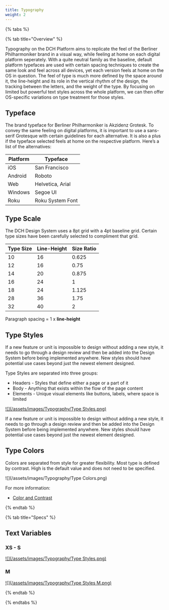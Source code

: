 ```yaml
---
title: Typography
weight: 2
---
```


{% tabs %}

{% tab title="Overview" %}

Typography on the DCH Platform aims to replicate the feel of the Berliner Philharmoniker brand in a visual way, while feeling at home on each digital platform seperately. With a quite neutral family as the baseline, default platform typefaces are used with certain spacing techniques to create the same look and feel across all devices, yet each version feels at home on the OS in question. 
The feel of type is much more defined by the space around it, the line-height and its role in the vertical rhythm of the design, the tracking between the letters, and the weight of the type. By focusing on limited but powerful text styles across the whole platform, we can then offer OS-specific variations on type treatment for those styles.

## Typeface

The brand typeface for Berliner Philharmoniker is Akzidenz Grotesk. To convey the same feeling on digital platforms, it is important to use a sans-serif Grotesque with certain guidelines for each alternative. It is also a plus if the typeface selected feels at home on the respective platform. Here’s a list of the alternatives:

| Platform | Typeface         |
| -------- | ---------------- |
| iOS      | San Francisco    |
| Android  | Roboto           |
| Web      | Helvetica, Arial |
| Windows  | Segoe UI         |
| Roku     | Roku System Font |


## Type Scale

The DCH Design System uses a 8pt grid with a 4pt baseline grid. Certain type sizes have been carefully selected to compliment that grid. 

| Type Size | Line-Height | Size Ratio |
| --------- | ----------- | ---------- |
| 10        | 16          | 0.625      |
| 12        | 16          | 0.75       |
| 14        | 20          | 0.875      |
| 16        | 24          | 1          |
| 18        | 24          | 1.125      |
| 28        | 36          | 1.75       |
| 32        | 40          | 2          |

Paragraph spacing = 1 x **line-height**


## Type Styles


If a new feature or unit is impossible to design without adding a new style, it needs to go through a design review and then be added into the Design System before being implemented anywhere. New styles should have potential use cases beyond just the newest element designed.

Type Styles are separated into three groups:

* Headers - Styles that define either a page or a part of it
* Body - Anything that exists within the flow of the page content
* Elements - Unique visual elements like buttons, labels, where space is limited

[![](/assets/images/Typography/Type Styles.png)](https://zpl.io/VQoOXek)

If a new feature or unit is impossible to design without adding a new style, it needs to go through a design review and then be added into the Design System before being implemented anywhere. New styles should have potential use cases beyond just the newest element designed.


## Type Colors

Colors are separated from style for greater flexibility. Most type is defined by contrast. High is the default value and does not need to be specified.

![](/assets/images/Typography/Type Colors.png)

For more information:
* [Color and Contrast](/Design/Style/Color.md)

{% endtab %}

{% tab title="Specs" %}

## Text Variables

### XS - S

[![](/assets/images/Typography/Type Styles.png)](https://zpl.io/VQoOXek)


### M

[![](/assets/images/Typography/Type Styles M.png)](https://zpl.io/bl1vqre)


{% endtab %}

{% endtabs %}





